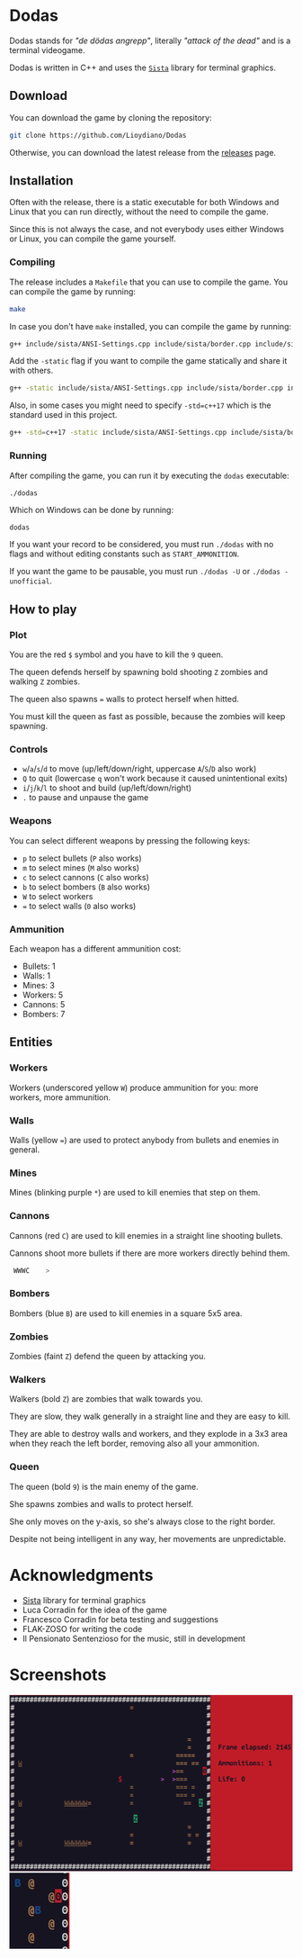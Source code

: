 # Dodas
Dodas stands for *"de dödas angrepp"*, literally *"attack of the dead"* and is a terminal videogame.

Dodas is written in C++ and uses the [`Sista`](https://github.com/Lioydiano/Dodas/blob/b32347f3daeb863757ac8ba256a22257d2bd6932/dodas.cpp#L256) library for terminal graphics.

## Download

You can download the game by cloning the repository:

```bash
git clone https://github.com/Lioydiano/Dodas
```

Otherwise, you can download the latest release from the [releases](https://github.com/Lioydiano/Dodas/releases) page.

## Installation

Often with the release, there is a static executable for both Windows and Linux that you can run directly, without the need to compile the game.

Since this is not always the case, and not everybody uses either Windows or Linux, you can compile the game yourself.

### Compiling

The release includes a `Makefile` that you can use to compile the game. You can compile the game by running:

```bash
make
```

In case you don't have `make` installed, you can compile the game by running:

```bash
g++ include/sista/ANSI-Settings.cpp include/sista/border.cpp include/sista/coordinates.cpp include/sista/cursor.cpp include/sista/field.cpp include/sista/pawn.cpp dodas.cpp -o dodas
```

Add the `-static` flag if you want to compile the game statically and share it with others.

```bash
g++ -static include/sista/ANSI-Settings.cpp include/sista/border.cpp include/sista/coordinates.cpp include/sista/cursor.cpp include/sista/field.cpp include/sista/pawn.cpp dodas.cpp -o dodas 
```

Also, in some cases you might need to specify `-std=c++17` which is the standard used in this project.

```bash
g++ -std=c++17 -static include/sista/ANSI-Settings.cpp include/sista/border.cpp include/sista/coordinates.cpp include/sista/cursor.cpp include/sista/field.cpp include/sista/pawn.cpp dodas.cpp -o dodas 
```

### Running

After compiling the game, you can run it by executing the `dodas` executable:

```bash
./dodas
```

Which on Windows can be done by running:

```batch
dodas
```

If you want your record to be considered, you must run `./dodas` with no flags and without editing constants such as `START_AMMONITION`.

If you want the game to be pausable, you must run `./dodas -U` or `./dodas -unofficial`.

## How to play

### Plot

You are the red `$` symbol and you have to kill the `9` queen.

The queen defends herself by spawning bold shooting `Z` zombies and walking `Z` zombies.

The queen also spawns `=` walls to protect herself when hitted.

You must kill the queen as fast as possible, because the zombies will keep spawning.

### Controls

- `w`/`a`/`s`/`d` to move (up/left/down/right, uppercase `A`/`S`/`D` also work)
- `Q` to quit (lowercase `q` won't work because it caused unintentional exits)
- `i`/`j`/`k`/`l` to shoot and build (up/left/down/right)
- `.` to pause and unpause the game

### Weapons

You can select different weapons by pressing the following keys:

- `p` to select bullets (`P` also works)
- `m` to select mines (`M` also works)
- `c` to select cannons (`C` also works)
- `b` to select bombers (`B` also works)
- `W` to select workers
- `=` to select walls (`0` also works)

### Ammunition

Each weapon has a different ammunition cost:

- Bullets: 1
- Walls: 1
- Mines: 3
- Workers: 5
- Cannons: 5
- Bombers: 7

## Entities

### Workers

Workers (underscored yellow `W`) produce ammunition for you: more workers, more ammunition.

### Walls

Walls (yellow `=`) are used to protect anybody from bullets and enemies in general.

### Mines

Mines (blinking purple `*`) are used to kill enemies that step on them.

### Cannons

Cannons (red `C`) are used to kill enemies in a straight line shooting bullets.

Cannons shoot more bullets if there are more workers directly behind them.

```bash
 WWWC    >
```

### Bombers

Bombers (blue `B`) are used to kill enemies in a square 5x5 area.

### Zombies

Zombies (faint `Z`) defend the queen by attacking you.

### Walkers

Walkers (bold `Z`) are zombies that walk towards you.

They are slow, they walk generally in a straight line and they are easy to kill.

They are able to destroy walls and workers, and they explode in a 3x3 area when they reach the left border, removing also all your ammonition.

### Queen

The queen (bold `9`) is the main enemy of the game.

She spawns zombies and walls to protect herself.

She only moves on the y-axis, so she's always close to the right border.

Despite not being intelligent in any way, her movements are unpredictable.

# Acknowledgments

- [Sista](https://github.com/Lioydiano/Sista) library for terminal graphics
- Luca Corradin for the idea of the game
- Francesco Corradin for beta testing and suggestions
- FLAK-ZOSO for writing the code
- Il Pensionato Sentenzioso for the music, still in development

# Screenshots

![v0.3.0 speedrun record](images/v0.3%20record.png)
![Bombers exploding, breaking walls and hitting the queen](images/bombers%20and%20broken%20walls.png)
